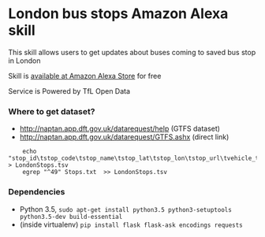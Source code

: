 London bus stops Amazon Alexa skill
===================================


This skill allows users to get updates about buses coming to saved bus stop in London 

Skill is [available at Amazon Alexa Store](https://www.amazon.co.uk/ruX-lab-London-bus-stops/dp/B01N4DKTNY) for free


Service is Powered by TfL Open Data







### Where to get dataset?



* http://naptan.app.dft.gov.uk/datarequest/help (GTFS dataset)
* http://naptan.app.dft.gov.uk/datarequest/GTFS.ashx (direct link)
```
	echo "stop_id\tstop_code\tstop_name\tstop_lat\tstop_lon\tstop_url\tvehicle_type" > LondonStops.tsv
	egrep "^49" Stops.txt  >> LondonStops.tsv
```


### Dependencies
* Python 3.5, ```sudo apt-get install python3.5 python3-setuptools python3.5-dev build-essential ```
*  (inside virtualenv) ```pip install flask flask-ask encodings requests```
